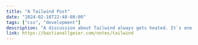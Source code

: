 ```yaml
---
title: "A Tailwind Post"
date: "2024-02-18T22:48-08:00"
tags: ["css", "development"]
description: "A discussion about Tailwind always gets heated. It`s one of those polarising topics in web dev. Tabs vs. spaces. Utilities vs. semantic CSS, decoupling vs. tight coupling, etc."
link: https://bastianallgeier.com/notes/tailwind
---
```

